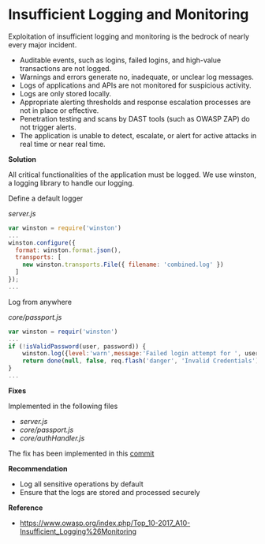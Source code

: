 # Insufficient Logging and Monitoring

Exploitation of insufficient logging and monitoring is the bedrock of nearly every major incident.

- Auditable events, such as logins, failed logins, and high-value transactions are not logged.
- Warnings and errors generate no, inadequate, or unclear log messages.
- Logs of applications and APIs are not monitored for suspicious activity.
- Logs are only stored locally.
- Appropriate alerting thresholds and response escalation processes are not in place or effective.
- Penetration testing and scans by DAST tools (such as OWASP ZAP) do not trigger alerts.
- The application is unable to detect, escalate, or alert for active attacks in real time or near real time.

**Solution**

All critical functionalities of the application must be logged. We use winston, a logging library to handle our logging.

Define a default logger

*server.js*
```js
var winston = require('winston')
...
winston.configure({
  format: winston.format.json(),
  transports: [
    new winston.transports.File({ filename: 'combined.log' })
  ]
});
...
```

Log from anywhere

*core/passport.js*
```js
var winston = requir('winston')
...
if (!isValidPassword(user, password)) {
    winston.log({level:'warn',message:'Failed login attempt for ', username})
    return done(null, false, req.flash('danger', 'Invalid Credentials'))
}
...
```

**Fixes**

Implemented in the following files

- *server.js*
- *core/passport.js*
- *core/authHandler.js*

The fix has been implemented in this [commit](https://github.com/appsecco/dvna/commit/56c5e82c1a000e26ae19afb67b6696d634ceab2e)

**Recommendation**

- Log all sensitive operations by default
- Ensure that the logs are stored and processed securely

**Reference**

- <https://www.owasp.org/index.php/Top_10-2017_A10-Insufficient_Logging%26Monitoring>
